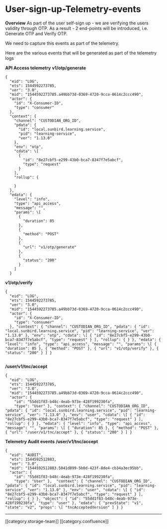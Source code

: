 # User-sign-up-Telemetry-events

**Overview** As part of the user self-sign up - we are verifying the users validity through OTP. As  a result - 2 end-points will be introduced, i.e. Generate OTP and Verify OTP.

We need to capture this events as part of the telemetry.

Here are the various events that will be generated as part of the telemetry logs

**API Access telemetry** **v1/otp/generate**

```
{
  "eid": "LOG",
  "ets": 1544592273785,
  "ver": "3.0",
  "mid": "1544592273785.a49bb73d-0369-4720-9cca-0614c2ccc490",
  "actor": {
    "id": "X-Consumer-ID",
    "type": "consumer"
  },
  "context": {
    "channel": "CUSTODIAN_ORG_ID",
    "pdata": {
      "id": "local.sunbird.learning.service",
      "pid": "learning-service",
      "ver": "1.13.0"
    },
    "env": "otp",
    "cdata": \[
      {
        "id": "8e27cbf5-e299-43b0-bca7-8347f7e5abcf",
        "type": "request"
      }
    ],
    "rollup": {
      
    }
  },
  "edata": {
    "level": "info",
    "type": "api_access",
    "message": "",
    "params": \[
      {
        "duration": 85
      },
      {
        "method": "POST"
      },
      {
        "url": "v1/otp/generate"
      },
      {
        "status": "200"
      }
    ]
  }

```

**v1/otp/verify**

```
{
  "eid": "LOG",
  "ets": 1544592273785,
  "ver": "3.0",
  "mid": "1544592273785.a49bb73d-0369-4720-9cca-0614c2ccc490",
  "actor": {
    "id": "X-Consumer-ID",
    "type": "consumer"
  }, "context": { "channel": "CUSTODIAN_ORG_ID", "pdata": { "id": "local.sunbird.learning.service", "pid": "learning-service", "ver": "1.13.0" }, "env": "otp", "cdata": \[ { "id": "8e27cbf5-e299-43b0-bca7-8347f7e5abcf", "type": "request" } ], "rollup": { } }, "edata": { "level": "info", "type": "api_access", "message": "", "params": \[ { "duration": 85 }, { "method": "POST" }, { "url": "v1/otp/verify" }, { "status": "200" } ] }


```

**/user/v1/tnc/accept**

```
{
  "eid": "LOG",
  "ets": 1544592273785,
  "ver": "3.0",
  "mid": "1544592273785.a49bb73d-0369-4720-9cca-0614c2ccc490",
  "actor": {
    "id": "55dd1f83-b48c-4eab-973e-428f199230fa",
    "type": "User" }, "context": { "channel": "CUSTODIAN_ORG_ID", "pdata": { "id": "local.sunbird.learning.service", "pid": "learning-service", "ver": "1.13.0" }, "env": "user", "cdata": \[ { "id": "8e27cbf5-e299-43b0-bca7-8347f7e5abcf", "type": "request" } ], "rollup": { } }, "edata": { "level": "info", "type": "api_access", "message": "", "params": \[ { "duration": 85 }, { "method": "POST" }, { "url": "/user/v1/tnc/accept" }, { "status": "200" } ] }
```

**Telemetry Audit events** **/user/v1/tnc/accept**

```
{
  "eid": "AUDIT",
  "ets": 1544592512883,
  "ver": "3.0",
  "mid": "1544592512883.5041d899-5b0d-423f-8de4-cb34a3ec95bb",
  "actor": {
    "id": "55dd1f83-b48c-4eab-973e-428f199230fa",
    "type": "User" },  "context": { "channel": "CUSTODIAN_ORG_ID", "pdata": { "id": "local.sunbird.learning.service", "pid": "learning-service", "ver": "1.13.0" }, "env": "user", "cdata": \[ { "id": "8e27cbf5-e299-43b0-bca7-8347f7e5abcf", "type": "request" } ], "rollup": { } }, "object": { "id": "55dd1f83-b48c-4eab-973e-428f199230fa", "type": "user" }, "edata": { "prevState": "v1", "state": "v2", "props": \[ "tncAcceptedVersion" ] } }
```

***

\[\[category.storage-team]] \[\[category.confluence]]

